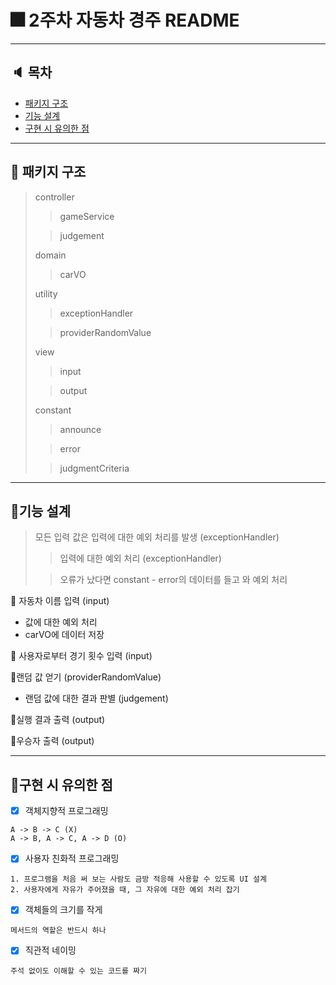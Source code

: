 # 🎆 2주차 자동차 경주 README

***

## 🔈 목차
- [패키지 구조](#패키지-구조)
- [기능 설계](#기능-설계)
- [구현 시 유의한 점](#구현-시-유의한-점)

***

## 🔎 패키지 구조
> controller
> >gameService
> 
> > judgement
> 
> domain
> > carVO
> 
> utility
> >exceptionHandler
> 
> >providerRandomValue
> 
> view
> >input
> 
> >output
> 
> constant
> >announce
> 
> >error
> 
> >judgmentCriteria
***

## 📄기능 설계
>모든 입력 값은 입력에 대한 예외 처리를 발생 (exceptionHandler)
> >입력에 대한 예외 처리 (exceptionHandler)
> 
> >오류가 났다면 constant - error의 데이터를 들고 와 예외 처리

📌 자동차 이름 입력 (input)
- 값에 대한 예외 처리
- carVO에 데이터 저장

📌 사용자로부터 경기 횟수 입력 (input)

📌랜덤 값 얻기 (providerRandomValue)
- 랜덤 값에 대한 결과 판별 (judgement)

📌실행 결과 출력 (output)

📌우승자 출력 (output)
*** 

## 📎구현 시 유의한 점
*[x] 객체지향적 프로그래밍
```
A -> B -> C (X)
A -> B, A -> C, A -> D (O)
```

* [x] 사용자 친화적 프로그래밍
```
1. 프로그램을 처음 써 보는 사람도 금방 적응해 사용할 수 있도록 UI 설계
2. 사용자에게 자유가 주어졌을 때, 그 자유에 대한 예외 처리 잡기
```

* [x] 객체들의 크기를 작게
```
메서드의 역할은 반드시 하나
```

* [x] 직관적 네이밍
```
주석 없이도 이해할 수 있는 코드를 짜기
```
